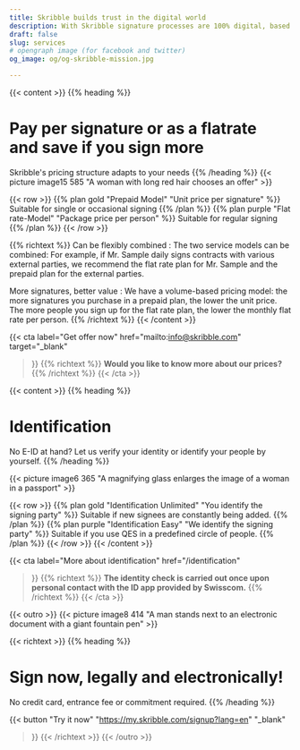 ```yaml
---
title: Skribble builds trust in the digital world
description: With Skribble signature processes are 100% digital, based on the qualified electronic signature “QES” - the e-signature, which is equivalent to your hand-written signature according to Swiss and EU law.
draft: false
slug: services
# opengraph image (for facebook and twitter)
og_image: og/og-skribble-mission.jpg

---
```


{{< content >}}
{{% heading %}}
# Pay per signature or as a flatrate <br class="hide-for-mobile">and save if you sign more
Skribble's pricing structure adapts to your needs
{{% /heading %}}
{{< picture image15 585 "A woman with long red hair chooses an offer" >}}

{{< row >}}
{{% plan gold "Prepaid Model" "Unit price per signature" %}}
Suitable for single or occasional signing
{{% /plan %}}
{{% plan purple "Flat rate-Model" "Package price per person" %}}
Suitable for regular signing
{{% /plan %}}
{{< /row >}}

{{% richtext %}}
Can be flexibly combined
: The two service models can be combined: For example, if Mr. Sample daily signs contracts with various external parties, we recommend the flat rate plan for Mr. Sample and the prepaid plan for the external parties.

More signatures, better value
: We have a volume-based pricing model: the more signatures you purchase in a prepaid plan, the lower the unit price. The more people you sign up for the flat rate plan, the lower the monthly flat rate per person.
{{% /richtext %}}
{{< /content >}}

{{< cta
  label="Get offer now"
  href="mailto:info@skribble.com"
  target="_blank"
>}}
{{% richtext %}}
**Would you like to know more about our prices?**
{{% /richtext %}}
{{< /cta >}}


{{< content >}}
{{% heading %}}
# Identification
No E-ID at hand? Let us verify your identity
or identify your people by yourself.
{{% /heading %}}

{{< picture image6 365 "A magnifying glass enlarges the image of a woman in a passport" >}}

{{< row >}}
{{% plan gold "Identification Unlimited" "You identify the signing party" %}}
Suitable if new signees are constantly being added.
{{% /plan %}}
{{% plan purple "Identification Easy" "We identify the signing party" %}}
Suitable if you use QES in a predefined circle of people.
{{% /plan %}}
{{< /row >}}
{{< /content >}}

{{< cta
  label="More about identification"
  href="/identification"
>}}
{{% richtext %}}
**The identity check is carried out once upon personal contact with the ID app provided by Swisscom.**
{{% /richtext %}}
{{< /cta >}}

[//]: # (--------------------------------------------------------------------------------------------------------------)

{{< outro >}}
{{< picture image8 414 "A man stands next to an electronic document with a giant fountain pen" >}}

{{< richtext >}}
{{% heading %}}
# Sign now, legally and electronically!
No credit card, entrance fee or commitment required.
{{% /heading %}}

{{< button
  "Try it now"
  "https://my.skribble.com/signup?lang=en"
  "_blank"
>}}
{{< /richtext >}}
{{< /outro >}}

